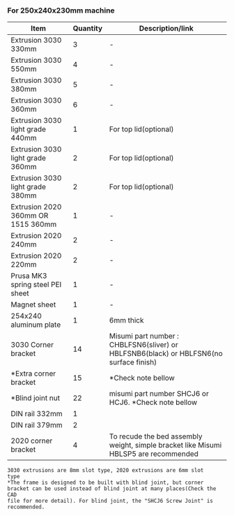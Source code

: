 ### For 250x240x230mm machine

| Item                               | Quantity | Description/link                                                                                            |
| ---------------------------------- | -------- | ----------------------------------------------------------------------------------------------------------- |
| Extrusion 3030 330mm               | 3        | -                                                                                                           |
| Extrusion 3030 550mm               | 4        | -                                                                                                           |
| Extrusion 3030 380mm               | 5        | -                                                                                                           |
| Extrusion 3030 360mm               | 6        | -                                                                                                           |
| Extrusion 3030 light grade 440mm   | 1        | For top lid(optional)                                                                                       |
| Extrusion 3030 light grade 360mm   | 2        | For top lid(optional)                                                                                       |
| Extrusion 3030 light grade 380mm   | 2        | For top lid(optional)                                                                                       |
| Extrusion 2020 360mm OR 1515 360mm | 1        | -                                                                                                           |
| Extrusion 2020 240mm               | 2        | -                                                                                                           |
| Extrusion 2020 220mm               | 2        | -                                                                                                           |
| Prusa MK3 spring steel PEI sheet   | 1        | -                                                                                                           |
| Magnet sheet                       | 1        | -                                                                                                           |
| 254x240 aluminum plate             | 1        | 6mm thick                                                                                                   |
| 3030 Corner bracket                | 14       | Misumi part number : CHBLFSN6(sliver) or HBLFSNB6(black) or HBLFSN6(no surface finish)                      |
| \*Extra corner bracket             | 15       | \*Check note bellow                                                                                         |
| \*Blind joint nut                  | 22       | misumi part number SHCJ6 or HCJ6. \*Check note bellow                                                       |
| DIN rail 332mm                     | 1        |                                                                                                             |
| DIN rail 379mm                     | 2        |                                                                                                             |
| 2020 corner bracket                | 4        | To recude the bed assembly weight, simple bracket like Misumi HBLSP5 are recommended                        |

<code>3030 extrusions are 8mm slot type, 2020 extrusions are 6mm slot type</code>  
<code>\*The frame is designed to be built with blind joint, but corner bracket can be used instead of blind joint at many places(Check the CAD file for more detail). For blind joint, the "SHCJ6 Screw Joint" is recommended.</code>
